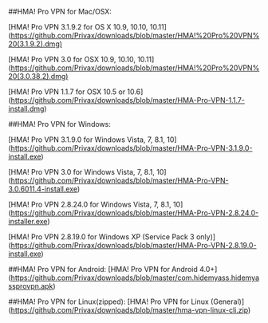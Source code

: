 ##HMA! Pro VPN for Mac/OSX:

[HMA! Pro VPN 3.1.9.2 for OS X 10.9, 10.10, 10.11] (https://github.com/Privax/downloads/blob/master/HMA!%20Pro%20VPN%20(3.1.9.2).dmg)

[HMA! Pro VPN 3.0 for OSX 10.9, 10.10, 10.11] (https://github.com/Privax/downloads/blob/master/HMA!%20Pro%20VPN%20(3.0.38.2).dmg)

[HMA! Pro VPN 1.1.7 for OSX  10.5 or 10.6] (https://github.com/Privax/downloads/blob/master/HMA-Pro-VPN-1.1.7-install.dmg)

##HMA! Pro VPN for Windows:

[HMA! Pro VPN 3.1.9.0 for Windows Vista, 7, 8.1, 10] (https://github.com/Privax/downloads/blob/master/HMA-Pro-VPN-3.1.9.0-install.exe)

[HMA! Pro VPN 3.0 for Windows Vista, 7, 8.1, 10] (https://github.com/Privax/downloads/blob/master/HMA-Pro-VPN-3.0.6011.4-install.exe)

[HMA! Pro VPN 2.8.24.0 for Windows Vista, 7, 8.1, 10] (https://github.com/Privax/downloads/blob/master/HMA-Pro-VPN-2.8.24.0-installer.exe)

[HMA! Pro VPN 2.8.19.0 for Windows XP (Service Pack 3 only)] (https://github.com/Privax/downloads/blob/master/HMA-Pro-VPN-2.8.19.0-install.exe)

##HMA! Pro VPN for Android:
[HMA! Pro VPN for Android 4.0+] (https://github.com/Privax/downloads/blob/master/com.hidemyass.hidemyassprovpn.apk)

##HMA! Pro VPN for Linux(zipped):
[HMA! Pro VPN for Linux (General)] (https://github.com/Privax/downloads/blob/master/hma-vpn-linux-cli.zip)
